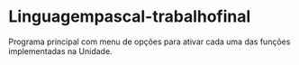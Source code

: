 # Linguagempascal-trabalhofinal
Programa principal com menu de opções para ativar cada uma das funções implementadas na Unidade.
